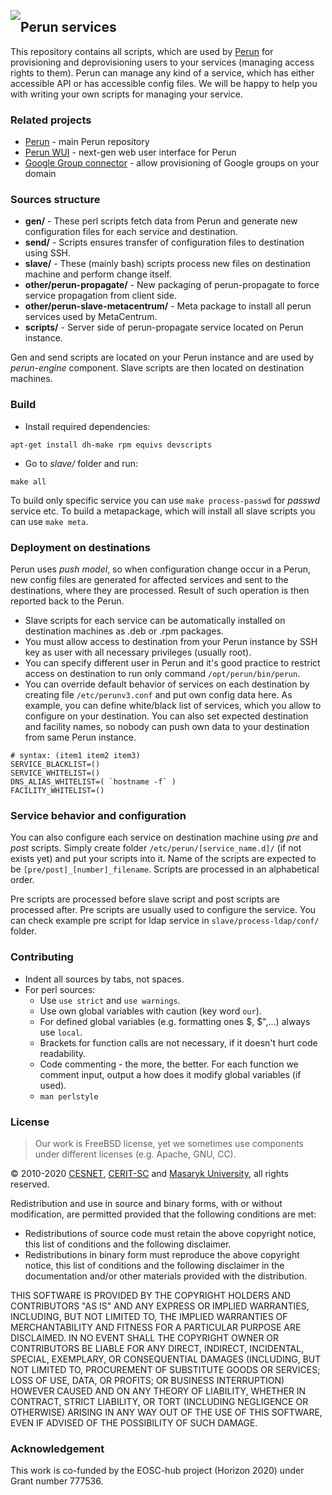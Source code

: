 <a href="https://perun.cesnet.cz/"><img style="float: left; position: relative;" src="https://raw.githubusercontent.com/CESNET/perun/master/perun-web-gui/src/main/webapp/img/logo.png"></a>
## Perun services ##

This repository contains all scripts, which are used by [Perun](https://perun.cesnet.cz/web/) for provisioning and deprovisioning users to your services (managing access rights to them). Perun can manage any kind of a service, which has either accessible API or has accessible config files. We will be happy to help you with writing your own scripts for managing your service.

### Related projects ###

* [Perun](https://github.com/CESNET/perun) - main Perun repository
* [Perun WUI](https://github.com/zlamalp/perun-wui) - next-gen web user interface for Perun
* [Google Group connector](https://github.com/CESNET/google-group-connector) - allow provisioning of Google groups on your domain

### Sources structure ###

* **gen/** - These perl scripts fetch data from Perun and generate new configuration files for each service and destination.
* **send/** - Scripts ensures transfer of configuration files to destination using SSH.
* **slave/** - These (mainly bash) scripts process new files on destination machine and perform change itself.
* **other/perun-propagate/** - New packaging of perun-propagate to force service propagation from client side.
* **other/perun-slave-metacentrum/** - Meta package to install all perun services used by MetaCentrum.
* **scripts/** - Server side of perun-propagate service located on Perun instance.

Gen and send scripts are located on your Perun instance and are used by _perun-engine_ component. Slave scripts are then located on destination machines.

### Build ###

* Install required dependencies:

```
apt-get install dh-make rpm equivs devscripts
```

* Go to _slave/_ folder and run:

```
make all
```

To build only specific service you can use ``make process-passwd`` for _passwd_ service etc. To build a metapackage, which will install all slave scripts you can use ``make meta``.

### Deployment on destinations ###

Perun uses _push model_, so when configuration change occur in a Perun, new config files are generated for affected services and sent to the destinations, where they are processed. Result of such operation is then reported back to the Perun.

* Slave scripts for each service can be automatically installed on destination machines as .deb or .rpm packages.
* You must allow access to destination from your Perun instance by SSH key as user with all necessary privileges (usually root).
* You can specify different user in Perun and it's good practice to restrict access on destination to run only command ``/opt/perun/bin/perun``.
* You can override default behavior of services on each destination by creating file ``/etc/perunv3.conf`` and put own config data here. As example, you can define white/black list of services, which you allow to configure on your destination. You can also set expected destination and facility names, so nobody can push own data to your destination from same Perun instance.

```
# syntax: (item1 item2 item3)
SERVICE_BLACKLIST=()
SERVICE_WHITELIST=()
DNS_ALIAS_WHITELIST=( `hostname -f` )
FACILITY_WHITELIST=()
```

### Service behavior and configuration ###

You can also configure each service on destination machine using _pre_ and _post_ scripts. Simply create folder ``/etc/perun/[service_name.d]/`` (if not exists yet) and put your scripts into it. Name of the scripts are expected to be ``[pre/post]_[number]_filename``. Scripts are processed in an alphabetical order.

Pre scripts are processed before slave script and post scripts are processed after. Pre scripts are usually used to configure the service. You can check example pre script for ldap service in ``slave/process-ldap/conf/`` folder.

### Contributing ###

* Indent all sources by tabs, not spaces.
* For perl sources:
  * Use ``use strict`` and ``use warnings``.
  * Use own global variables with caution (key word ``our``).
  * For defined global variables (e.g. formatting ones $, $",...) always use ``local``.
  * Brackets for function calls are not necessary, if it doesn't hurt code readability.
  * Code commenting - the more, the better. For each function we comment input, output a how does it modify global variables (if used).
  * ``man perlstyle``

### License ###

> Our work is FreeBSD license, yet we sometimes use components under different licenses (e.g. Apache, GNU, CC).

&copy; 2010-2020 [CESNET](https://www.cesnet.cz/?lang=en), [CERIT-SC](https://www.cerit-sc.cz/en/index.html) and [Masaryk University](https://www.muni.cz/en), all rights reserved.

Redistribution and use in source and binary forms, with or without modification, are permitted provided that the following conditions are met:

- Redistributions of source code must retain the above copyright notice, this list of conditions and the following disclaimer.
- Redistributions in binary form must reproduce the above copyright notice, this list of conditions and the following disclaimer in the documentation and/or other materials provided with the distribution.

THIS SOFTWARE IS PROVIDED BY THE COPYRIGHT HOLDERS AND
CONTRIBUTORS "AS IS" AND ANY EXPRESS OR IMPLIED WARRANTIES,
INCLUDING, BUT NOT LIMITED TO, THE IMPLIED WARRANTIES OF
MERCHANTABILITY AND FITNESS FOR A PARTICULAR PURPOSE ARE
DISCLAIMED. IN NO EVENT SHALL THE COPYRIGHT OWNER OR CONTRIBUTORS
BE LIABLE FOR ANY DIRECT, INDIRECT, INCIDENTAL, SPECIAL,
EXEMPLARY, OR CONSEQUENTIAL DAMAGES (INCLUDING, BUT NOT LIMITED
TO, PROCUREMENT OF SUBSTITUTE GOODS OR SERVICES; LOSS OF USE,
DATA, OR PROFITS; OR BUSINESS INTERRUPTION) HOWEVER CAUSED AND ON
ANY THEORY OF LIABILITY, WHETHER IN CONTRACT, STRICT LIABILITY,
OR TORT (INCLUDING NEGLIGENCE OR OTHERWISE) ARISING IN ANY WAY
OUT OF THE USE OF THIS SOFTWARE, EVEN IF ADVISED OF THE
POSSIBILITY OF SUCH DAMAGE.

### Acknowledgement ###

This work is co-funded by the EOSC-hub project (Horizon 2020) under Grant number 777536.
